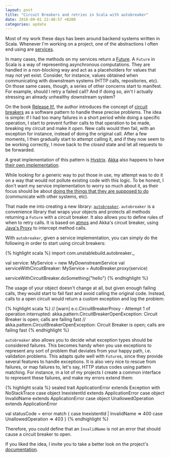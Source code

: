 ```yaml
---
layout: post
title: "Circuit Breakers and retries in Scala with autobreaker"
date: 2016-09-01 22:40:57 +0200
categories: update
---
```


Most of my work these days has been around backend systems written in Scala. Whenever I'm working on a project, one of the abstractions I often end using are [services](https://lostechies.com/jimmybogard/2008/08/21/services-in-domain-driven-design/).

In many cases, the methods on my services return a [Future](http://www.scala-lang.org/api/current/#scala.concurrent.Future). A `Future` in Scala is a way of representing asynchronous computations. They are handled in a non-blocking way and act as a placeholders for values that may not yet exist. Consider, for instance, values obtained when communicating with downstream systems (HTTP calls, repositories, etc). On those same cases, though, a series of other concerns start to manifest. For example, should I retry a failed call? And if doing so, ain't I actually stressing an already unhealthy downstream system?

On the book [Release It!](https://www.amazon.com/Release-Production-Ready-Software-Pragmatic-Programmers/dp/0978739213), the author introduces the concept of [circuit breakers](http://martinfowler.com/bliki/CircuitBreaker.html) as a software pattern to handle these precise problems. The idea is simple: if I had too many failures in a short period while doing a specific operation, I start to prevent further calls to that operation to be made, breaking my circuit and make it *open*. New calls would then fail, with an exception for instance, instead of doing the original call. After a few moments, I then gradually start to attempt calling it, and if they now seem to be working correctly, I move back to the *closed* state and let all requests to be forwarded.

A great implementation of this pattern is [Hystrix](https://github.com/Netflix/Hystrix). [Akka](http://akka.io/) also happens to have [their own implementation](http://doc.akka.io/docs/akka/current/common/circuitbreaker.html).

While looking for a generic way to put those in use, my attempt was to do it on a way that would not pollute existing code with this logic. To be honest, I don't want my service implementation to worry so much about it, as their focus should be about [doing the things that they are supposed to do](https://en.wikipedia.org/wiki/Separation_of_concerns) (communicate with other systems, etc).

That made me into creating a new library: [`autobreaker`](https://github.com/lucastorri/autobreaker). `autobreaker` is a convenience library that wraps your objects and protects all methods returning a `Future` with a circuit breaker. It also allows you to define rules of when to retry calls. It is based on [atmos](https://github.com/zmanio/atmos) and Akka's circuit breaker, using [Java's Proxy](https://docs.oracle.com/javase/8/docs/api/java/lang/reflect/Proxy.html) to intercept method calls.

With `autobreaker`, given a service implementation, you can simply do the following in order to start using circuit breakers:

{% highlight scala %}
import com.unstablebuild.autobreaker._

val service: MyService = new MyDownstreamService
val serviceWithCircuitBreaker: MyService = AutoBreaker.proxy(service)

serviceWithCircuitBreaker.doSomething("hello")
{% endhighlight %}

The usage of your object doesn't change at all, but given enough failing calls, they would start to fail fast and avoid calling the original code. Instead, calls to a open circuit would return a custom exception and log the problem:

{% highlight scala %}
// [warn] e.c.CircuitBreakerProxy - Attempt 1 of operation interrupted: akka.pattern.CircuitBreakerOpenException: Circuit Breaker is open; calls are failing fast
// akka.pattern.CircuitBreakerOpenException: Circuit Breaker is open; calls are failing fast
{% endhighlight %}


`autobreaker` also allows you to decide what exception types should be considered failures. This becomes handy when you use exceptions to represent any sort of problem that deviates from your happy path, i.e. validation problems. This adapts quite well with `Future`s, since they provide several features to handle exceptions. It is also very nice to rescue from failures, or map failures to, let's say, HTTP status codes using pattern matching. For instance, in a lot of my projects I create a common interface to represent these failures, and make my errors extend them:

{% highlight scala %}
sealed trait ApplicationError extends Exception with NoStackTrace
case object InexistentId extends ApplicationError
case object InvalidName extends ApplicationError
case object UnallowedOperation extends ApplicationError

val statusCode = error match {
  case InexistentId | InvalidName => 400
  case UnallowedOperation => 403
}
{% endhighlight %}

Therefore, you could define that an `InvalidName` is not an error that should cause a circuit breaker to open.

If you liked the idea, I invite you to take a better look on the project's [documentation](https://github.com/lucastorri/autobreaker).
